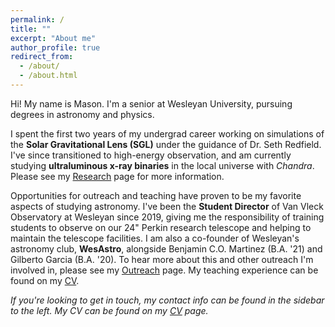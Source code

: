 ```yaml
---
permalink: /
title: ""
excerpt: "About me"
author_profile: true
redirect_from: 
  - /about/
  - /about.html
---
```


Hi! My name is Mason. I'm a senior at Wesleyan University, pursuing degrees in astronomy and physics.

I spent the first two years of my undergrad career working on simulations of the **Solar Gravitational Lens (SGL)** under the guidance of Dr. Seth Redfield. I've since transitioned to high-energy observation, and am currently studying **ultraluminous x-ray binaries** in the local universe with *Chandra*. Please see my [Research](mvtea.github.io/research) page for more information.

Opportunities for outreach and teaching have proven to be my favorite aspects of studying astronomy. I've been the **Student Director** of Van Vleck Observatory at Wesleyan since 2019, giving me the responsibility of training students to observe on our 24" Perkin research telescope and helping to maintain the telescope facilities. I am also a co-founder of Wesleyan's astronomy club, **WesAstro**, alongside Benjamin C.O. Martinez (B.A. '21) and Gilberto Garcia (B.A. '20). To hear more about this and other outreach I'm involved in, please see my [Outreach](mvtea.github.io/outreach) page. My teaching experience can be found on my [CV](mvtea.github.io/cv).

*If you're looking to get in touch, my contact info can be found in the sidebar to the left. My CV can be found on my [CV](mvtea.github.io/cv) page.*
